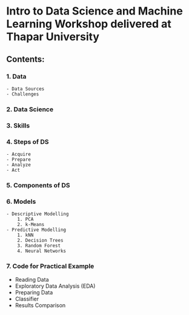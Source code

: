 # Intro to Data Science and Machine Learning Workshop delivered at Thapar University

## Contents:
### 1. Data
    - Data Sources
    - Challenges
### 2. Data Science
### 3. Skills
### 4. Steps of DS
    - Acquire
    - Prepare
    - Analyze
    - Act
### 5. Components of DS
### 6. Models
    - Descriptive Modelling
        1. PCA
        2. k-Means
    - Predictive Modelling
        1. kNN
        2. Decision Trees
        3. Random Forest
        4. Neural Networks
### 7. Code for Practical Example
   - Reading Data
   - Exploratory Data Analysis (EDA)
   - Preparing Data
   - Classifier
   - Results Comparison
   
    
        
